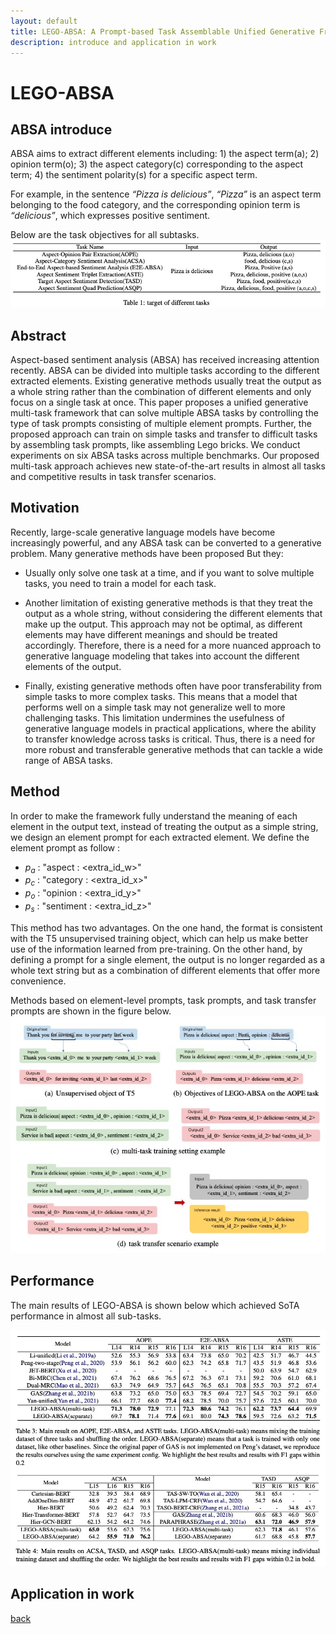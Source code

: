 ```yaml
---
layout: default
title: LEGO-ABSA: A Prompt-based Task Assemblable Unified Generative Framework for Multi-task Aspect-based Sentiment Analysis
description: introduce and application in work
---
```


# LEGO-ABSA

## ABSA introduce

ABSA aims to extract different elements including: 1) the aspect term(a); 2) opinion term(o); 3) the aspect category(c) corresponding to the aspect term; 4) the sentiment polarity(s) for a specific aspect term. 

For example, in the sentence *“Pizza is delicious”*, *“Pizza”* is an aspect term belonging to the food category, and the corresponding opinion term is *“delicious”*, which expresses positive sentiment.

Below are the task objectives for all subtasks.
![Link](../figure/ABSA-task-introduce.jpg)

## Abstract

Aspect-based sentiment analysis (ABSA) has received increasing attention recently. ABSA can be divided into multiple tasks according to the different extracted elements. Existing generative methods usually treat the output as a whole string rather than the combination of different elements and only focus on a single task at once. This paper proposes a unified generative multi-task framework that can solve multiple ABSA tasks by controlling the type of task prompts consisting of multiple element prompts. Further, the proposed approach can train on simple tasks and transfer to difficult tasks by assembling task prompts, like assembling Lego bricks. We conduct experiments on six ABSA tasks across multiple benchmarks. Our proposed multi-task approach achieves new state-of-the-art results in almost all tasks and competitive results in task transfer scenarios.

## Motivation

Recently, large-scale generative language models have become increasingly powerful, and any ABSA task can be converted to a generative problem. Many generative methods have been proposed But they:

- Usually only solve one task at a time, and if you want to solve multiple tasks, you need to train a model for each task.

- Another limitation of existing generative methods is that they treat the output as a whole string, without considering the different elements that make up the output. This approach may not be optimal, as different elements may have different meanings and should be treated accordingly. Therefore, there is a need for a more nuanced approach to generative language modeling that takes into account the different elements of the output.

- Finally, existing generative methods often have poor transferability from simple tasks to more complex tasks. This means that a model that performs well on a simple task may not generalize well to more challenging tasks. This limitation undermines the usefulness of generative language models in practical applications, where the ability to transfer knowledge across tasks is critical. Thus, there is a need for more robust and transferable generative methods that can tackle a wide range of ABSA tasks.

## Method

In order to make the framework fully understand the meaning of each element in the output text, instead of treating the output as a simple string, we design an element prompt for each extracted element. We define the element prompt as follow :

- $p_a$ : "aspect : <extra_id_w>"
- $p_c$ : "category : <extra_id_x>"
- $p_o$ : "opinion : <extra_id_y>"
- $p_s$ : "sentiment : <extra_id_z>"

This method has two advantages. On the one hand, the format is consistent with the T5 unsupervised training object, which can help us make better use of the information learned from pre-training. On the other hand, by defining a prompt for a single element, the output is no longer regarded as a whole text string but as a combination of different elements that offer more convenience.

Methods based on element-level prompts, task prompts, and task transfer prompts are shown in the figure below.
![Link](../figure/LEGO-ABSA-method.jpg)

## Performance

The main results of LEGO-ABSA is shown below which achieved SoTA performance in almost all sub-tasks.

![Link](../figure/LEGO-ABSA-performance.jpg)


## Application in work

[back](./)
